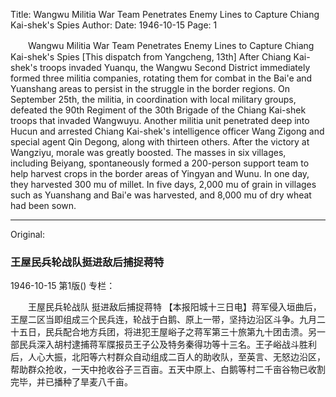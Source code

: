 Title: Wangwu Militia War Team Penetrates Enemy Lines to Capture Chiang Kai-shek's Spies
Author:
Date: 1946-10-15
Page: 1

　　Wangwu Militia War Team
    Penetrates Enemy Lines to Capture Chiang Kai-shek's Spies
    [This dispatch from Yangcheng, 13th] After Chiang Kai-shek's troops invaded Yuanqu, the Wangwu Second District immediately formed three militia companies, rotating them for combat in the Bai'e and Yuanshang areas to persist in the struggle in the border regions. On September 25th, the militia, in coordination with local military groups, defeated the 90th Regiment of the 30th Brigade of the Chiang Kai-shek troops that invaded Wangwuyu. Another militia unit penetrated deep into Hucun and arrested Chiang Kai-shek's intelligence officer Wang Zigong and special agent Qin Degong, along with thirteen others. After the victory at Wangziyu, morale was greatly boosted. The masses in six villages, including Beiyang, spontaneously formed a 200-person support team to help harvest crops in the border areas of Yingyan and Wunu. In one day, they harvested 300 mu of millet. In five days, 2,000 mu of grain in villages such as Yuanshang and Bai'e was harvested, and 8,000 mu of dry wheat had been sown.



<hr /> 

Original: 


### 王屋民兵轮战队挺进敌后捕捉蒋特

1946-10-15
第1版()
专栏：

　　王屋民兵轮战队
    挺进敌后捕捉蒋特
    【本报阳城十三日电】蒋军侵入垣曲后，王屋二区当即组成三个民兵连，轮战于白鹅、原上一带，坚持边沿区斗争。九月二十五日，民兵配合地方兵团，将进犯王屋峪子之蒋军第三十旅第九十团击溃。另一部民兵深入胡村逮捕蒋军牒报员王子公及特务秦得功等十三名。王子峪战斗胜利后，人心大振，北阳等六村群众自动组成二百人的助收队，至英言、无怒边沿区，帮助群众抢收，一天中抢收谷子三百亩。五天中原上、白鹅等村二千亩谷物已收割完毕，并已播种了旱麦八千亩。
